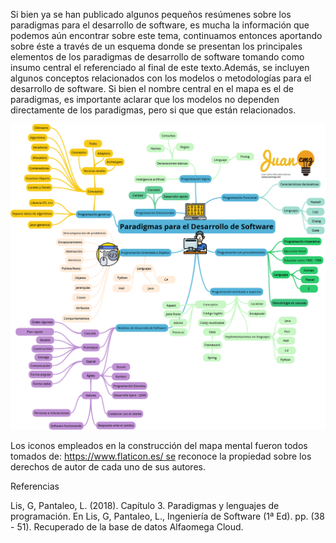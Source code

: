 Si bien ya se han publicado algunos pequeños resúmenes sobre los paradigmas para el desarrollo de software, es mucha la información que podemos aún encontrar sobre este tema, continuamos entonces aportando sobre éste a través de un esquema donde se presentan los principales elementos de los paradigmas de desarrollo de software tomando como insumo central el referenciado al final de este texto.Además, se incluyen algunos conceptos relacionados con los modelos o metodologías para el desarrollo de software. Si bien el nombre central en el mapa es el de paradigmas, es importante aclarar que los modelos no dependen directamente de los paradigmas, pero si que que están relacionados.


![Mapa conceptual sobre paradigmas](/images/v2Paradigmas-para-el-Desarrollo-de-Software.png)



Los iconos empleados en la construcción del mapa mental fueron todos tomados de: https://www.flaticon.es/ se reconoce la propiedad sobre los derechos de autor de cada uno de sus autores.

Referencias

Lis, G, Pantaleo, L. (2018). Capítulo 3. Paradigmas y lenguajes de programación. En Lis, G, Pantaleo, L., Ingeniería de Software (1ª Ed). pp. (38 - 51). Recuperado de la base de datos Alfaomega Cloud.